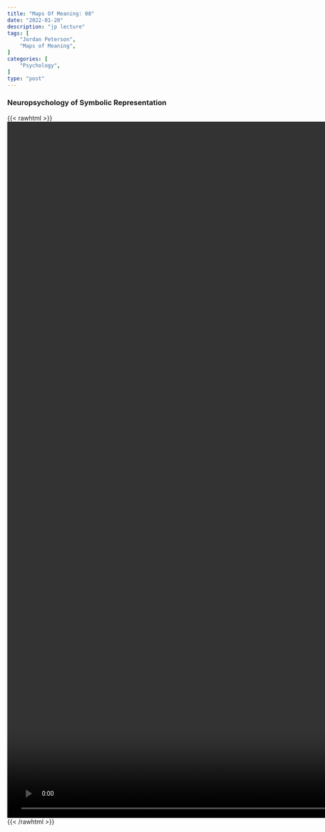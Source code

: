 ```yaml
---
title: "Maps Of Meaning: 08"
date: "2022-01-20"
description: "jp lecture"
tags: [
    "Jordan Peterson",
    "Maps of Meaning",
]
categories: [
    "Psychology",
]
type: "post"
---
```

### Neuropsychology of Symbolic Representation
{{< rawhtml >}}
    <video style="height:40vh;width:auto" overflow="hidden" controls>
        <source src="https://lectures.dev00ps.com/maps-of-meaning/2017_Maps_of_Meaning_08_-_Neuropsychology_of_Symbolic_Representation.mp4" type="video/mp4"> 
    </video>
{{< /rawhtml >}}